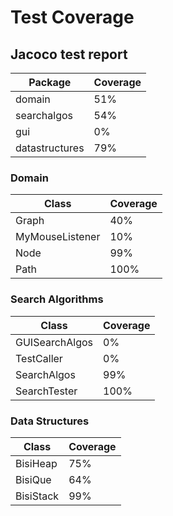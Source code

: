 # Test Coverage

## Jacoco test report 

| Package  | Coverage | 
| ------------- | ------------- | 
| domain  | 51%  | 
| searchalgos  | 54% | 
| gui | 0% | 
| datastructures | 79% | 


### Domain

| Class  | Coverage | 
| ------------- | ------------- | 
| Graph  | 40%  | 
| MyMouseListener  | 10%  | 
| Node | 99% | 
| Path | 100%  | 


### Search Algorithms

| Class  | Coverage | 
| ------------- | ------------- | 
| GUISearchAlgos  | 0%  | 
| TestCaller  | 0%  | 
| SearchAlgos | 99% | 
| SearchTester | 100%  | 

### Data Structures

| Class  | Coverage | 
| ------------- | ------------- | 
| BisiHeap  | 75%  | 
| BisiQue  | 64%  | 
| BisiStack | 99% | 

